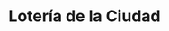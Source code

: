 ---
title: "Lotería de la Ciudad"
url: /ciudad-autonoma-de-buenos-aires/loteria-de-la-ciudad-avenida-rivadavia-7/
shop: Lotterie
---